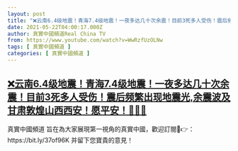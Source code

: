 ```yaml
---
layout: post
title: "❌云南6.4级地震！青海7.4级地震！一夜多达几十次余震！目前3死多人受伤！震后频繁出现地震光,余震波及甘肃敦煌山西西安！愿平安！🙏🙏🙏"
date: 2021-05-22T04:00:17.000Z
author: 真實中國頻道Real China TV
from: https://www.youtube.com/watch?v=WwRzfUzOLNw
tags: [ 真實中國頻道 ]
categories: [ 真實中國頻道 ]
---
```

<!--1621656017000-->
[❌云南6.4级地震！青海7.4级地震！一夜多达几十次余震！目前3死多人受伤！震后频繁出现地震光,余震波及甘肃敦煌山西西安！愿平安！🙏🙏🙏](https://www.youtube.com/watch?v=WwRzfUzOLNw)
------

<div>
真實中國頻道 旨在為大家展現第一視角的真實中國，歡迎訂閱💖👉：https://bit.ly/37of96K  并留下您寶貴的意見！
</div>
